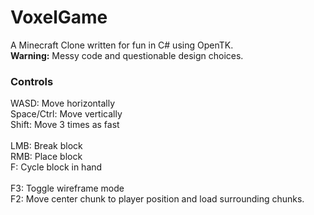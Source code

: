 # VoxelGame
A Minecraft Clone written for fun in C# using OpenTK.\
**Warning:** Messy code and questionable design choices.

### Controls
WASD: Move horizontally\
Space/Ctrl: Move vertically\
Shift: Move 3 times as fast\
\
LMB: Break block\
RMB: Place block\
F: Cycle block in hand\
\
F3: Toggle wireframe mode\
F2: Move center chunk to player position and load surrounding chunks.